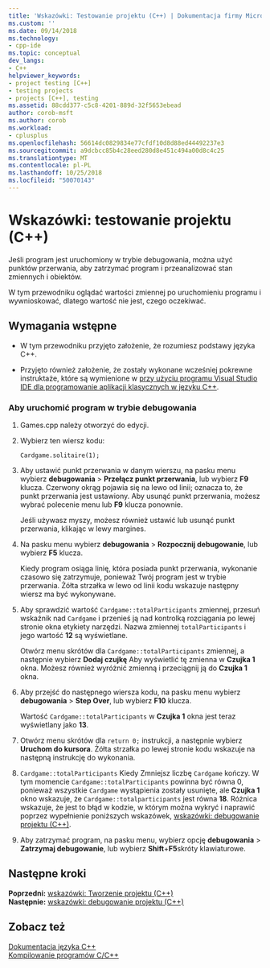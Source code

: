 ```yaml
---
title: 'Wskazówki: Testowanie projektu (C++) | Dokumentacja firmy Microsoft'
ms.custom: ''
ms.date: 09/14/2018
ms.technology:
- cpp-ide
ms.topic: conceptual
dev_langs:
- C++
helpviewer_keywords:
- project testing [C++]
- testing projects
- projects [C++], testing
ms.assetid: 88cdd377-c5c8-4201-889d-32f5653ebead
author: corob-msft
ms.author: corob
ms.workload:
- cplusplus
ms.openlocfilehash: 56614dc0829834e77cfdf10d8d88ed44492237e3
ms.sourcegitcommit: a9dcbcc85b4c28eed280d8e451c494a00d8c4c25
ms.translationtype: MT
ms.contentlocale: pl-PL
ms.lasthandoff: 10/25/2018
ms.locfileid: "50070143"
---
```

# <a name="walkthrough-testing-a-project-c"></a>Wskazówki: testowanie projektu (C++)

Jeśli program jest uruchomiony w trybie debugowania, można użyć punktów przerwania, aby zatrzymać program i przeanalizować stan zmiennych i obiektów.

W tym przewodniku oglądać wartości zmiennej po uruchomieniu programu i wywnioskować, dlatego wartość nie jest, czego oczekiwać.

## <a name="prerequisites"></a>Wymagania wstępne

- W tym przewodniku przyjęto założenie, że rozumiesz podstawy języka C++.

- Przyjęto również założenie, że zostały wykonane wcześniej pokrewne instruktaże, które są wymienione w [przy użyciu programu Visual Studio IDE dla programowanie aplikacji klasycznych w języku C++](../ide/using-the-visual-studio-ide-for-cpp-desktop-development.md).

### <a name="to-run-a-program-in-debug-mode"></a>Aby uruchomić program w trybie debugowania

1. Games.cpp należy otworzyć do edycji.

1. Wybierz ten wiersz kodu:

   `Cardgame.solitaire(1);`

1. Aby ustawić punkt przerwania w danym wierszu, na pasku menu wybierz **debugowania** > **Przełącz punkt przerwania**, lub wybierz **F9** klucza. Czerwony okrąg pojawia się na lewo od linii; oznacza to, że punkt przerwania jest ustawiony. Aby usunąć punkt przerwania, możesz wybrać polecenie menu lub **F9** klucza ponownie.

   Jeśli używasz myszy, możesz również ustawić lub usunąć punkt przerwania, klikając w lewy margines.

1. Na pasku menu wybierz **debugowania** > **Rozpocznij debugowanie**, lub wybierz **F5** klucza.

   Kiedy program osiąga linię, która posiada punkt przerwania, wykonanie czasowo się zatrzymuje, ponieważ Twój program jest w trybie przerwania. Żółta strzałka w lewo od linii kodu wskazuje następny wiersz ma być wykonywane.

1. Aby sprawdzić wartość `Cardgame::totalParticipants` zmiennej, przesuń wskaźnik nad `Cardgame` i przenieś ją nad kontrolką rozciągania po lewej stronie okna etykiety narzędzi. Nazwa zmiennej `totalParticipants` i jego wartość **12** są wyświetlane.

   Otwórz menu skrótów dla `Cardgame::totalParticipants` zmiennej, a następnie wybierz **Dodaj czujkę** Aby wyświetlić tę zmienna w **Czujka 1** okna. Możesz również wyróżnić zmienną i przeciągnij ją do **Czujka 1** okna.

1. Aby przejść do następnego wiersza kodu, na pasku menu wybierz **debugowania** > **Step Over**, lub wybierz **F10** klucza.

   Wartość `Cardgame::totalParticipants` w **Czujka 1** okna jest teraz wyświetlany jako **13**.

1. Otwórz menu skrótów dla `return 0;` instrukcji, a następnie wybierz **Uruchom do kursora**. Żółta strzałka po lewej stronie kodu wskazuje na następną instrukcję do wykonania.

1. `Cardgame::totalParticipants` Kiedy Zmniejsz liczbę `Cardgame` kończy. W tym momencie `Cardgame::totalParticipants` powinna być równa 0, ponieważ wszystkie `Cardgame` wystąpienia zostały usunięte, ale **Czujka 1** okno wskazuje, że `Cardgame::totalparticipants` jest równa **18**. Różnica wskazuje, że jest to błąd w kodzie, w którym można wykryć i naprawić poprzez wypełnienie poniższych wskazówek, [wskazówki: debugowanie projektu (C++)](../ide/walkthrough-debugging-a-project-cpp.md).

1. Aby zatrzymać program, na pasku menu, wybierz opcję **debugowania** > **Zatrzymaj debugowanie**, lub wybierz **Shift**+**F5**skróty klawiaturowe.

## <a name="next-steps"></a>Następne kroki

**Poprzedni:** [wskazówki: Tworzenie projektu (C++)](../ide/walkthrough-building-a-project-cpp.md)<br/>
**Następnie:** [wskazówki: debugowanie projektu (C++)](../ide/walkthrough-debugging-a-project-cpp.md)<br/>

## <a name="see-also"></a>Zobacz też

[Dokumentacja języka C++](../cpp/cpp-language-reference.md)<br/>
[Kompilowanie programów C/C++](../build/building-c-cpp-programs.md)<br/>
